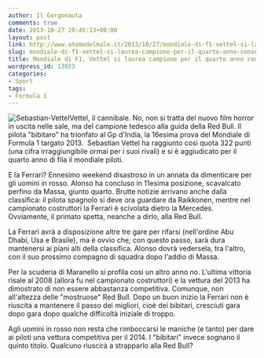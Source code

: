 ```yaml
---
author: Il Gorgonauta
comments: true
date: 2013-10-27 20:45:13+00:00
layout: post
link: http://www.atomodelmale.it/2013/10/27/mondiale-di-f1-vettel-si-laurea-campione-per-il-quarto-anno-consecutivo/
slug: mondiale-di-f1-vettel-si-laurea-campione-per-il-quarto-anno-consecutivo
title: Mondiale di F1, Vettel si laurea campione per il quarto anno consecutivo
wordpress_id: 13923
categories:
- Sport
tags:
- Formula 1
---
```


![Sebastian-Vettel](http://www.atomodelmale.it/wp-content/uploads/2013/10/Sebastian-Vettel.jpg)Vettel, il cannibale. No, non si tratta del nuovo film horror in uscita nelle sale, ma del campione tedesco alla guida della Red Bull. Il pilota "bibitaro" ha trionfato al Gp d'India, la 16esima prova del Mondiale di Formula 1 targato 2013.  Sebastian Vettel ha raggiunto così quota 322 punti (una cifra irraggiungibile ormai per i suoi rivali) e si è aggiudicato per il quarto anno di fila il mondiale piloti.

E la Ferrari? Ennesimo weekend disastroso in un annata da dimenticare per gli uomini in rosso. Alonso ha concluso in 11esima posizione, scavalcato perfino da Massa, giunto quarto. Brutte notizie arrivano anche dalla classifica: il pilota spagnolo si deve ora guardare da Raikkonen, mentre nel campionato costruttori la Ferrari è scivolata dietro la Mercedes. Ovviamente, il primato spetta, neanche a dirlo, alla Red Bull.

La Ferrari avrà a disposizione altre tre gare per rifarsi (nell'ordine Abu Dhabi, Usa e Brasile), ma è ovvio che, con questo passo, sarà dura mantenersi ai piani alti della classifica. Alonso dovrà vedersela, tra l'altro, con il suo prossimo compagno di squadra dopo l'addio di Massa.


Per la scuderia di Maranello si profila così un altro anno no. L'ultima vittoria risale al 2008 (allora fu nel campionato costruttori) e la vettura del 2013 ha dimostrato di non essere abbastanza competitiva. Comunque, non all'altezza delle "mostruose" Red Bull. Dopo un buon inizio la Ferrari non è riuscita a mantenere il passo dei migliori, cioè dei bibitari, cresciuti gara dopo gara dopo qualche difficoltà iniziale di troppo.

Agli uomini in rosso non resta che rimboccarsi le maniche (e tanto) per dare ai piloti una vettura competitiva per il 2014. I "bibitari" invece sognano il quinto titolo. Qualcuno riuscirà a strapparlo alla Red Bull?
